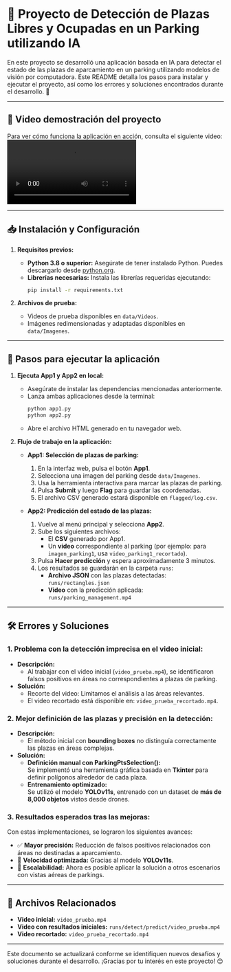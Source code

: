 # 🚗 Proyecto de Detección de Plazas Libres y Ocupadas en un Parking utilizando IA

En este proyecto se desarrolló una aplicación basada en IA para detectar el estado de las plazas de aparcamiento en un parking utilizando modelos de visión por computadora. Este README detalla los pasos para instalar y ejecutar el proyecto, así como los errores y soluciones encontrados durante el desarrollo. 🎯

---

## 🎥 Video demostración del proyecto

Para ver cómo funciona la aplicación en acción, consulta el siguiente video:
![Video](data/Videos/Resultados/video_demostracion.mp4)

---

## 📥 Instalación y Configuración

1. **Requisitos previos:**
   - **Python 3.8 o superior:** Asegúrate de tener instalado Python. Puedes descargarlo desde [python.org](https://www.python.org/).
   - **Librerías necesarias:** Instala las librerías requeridas ejecutando:
     ```bash
     pip install -r requirements.txt
     ```

2. **Archivos de prueba:**
   - Videos de prueba disponibles en `data/Videos`.
   - Imágenes redimensionadas y adaptadas disponibles en `data/Imagenes`.

---

## 🚀 Pasos para ejecutar la aplicación

1. **Ejecuta App1 y App2 en local:**
   - Asegúrate de instalar las dependencias mencionadas anteriormente.
   - Lanza ambas aplicaciones desde la terminal:
     ```bash
     python app1.py
     python app2.py
     ```
   - Abre el archivo HTML generado en tu navegador web.

2. **Flujo de trabajo en la aplicación:**

   - **App1: Selección de plazas de parking:**
     1. En la interfaz web, pulsa el botón **App1**.
     2. Selecciona una imagen del parking desde `data/Imagenes`.
     3. Usa la herramienta interactiva para marcar las plazas de parking.
     4. Pulsa **Submit** y luego **Flag** para guardar las coordenadas.
     5. El archivo CSV generado estará disponible en `flagged/log.csv`.

   - **App2: Predicción del estado de las plazas:**
     1. Vuelve al menú principal y selecciona **App2**.
     2. Sube los siguientes archivos:
        - El **CSV** generado por App1.
        - Un **video** correspondiente al parking (por ejemplo: para `imagen_parking1`, usa `video_parking1_recortado`).
     3. Pulsa **Hacer predicción** y espera aproximadamente 3 minutos.
     4. Los resultados se guardarán en la carpeta `runs`:
        - **Archivo JSON** con las plazas detectadas: `runs/rectangles.json`
        - **Video** con la predicción aplicada: `runs/parking_management.mp4`

---

## 🛠️ Errores y Soluciones

### **1. Problema con la detección imprecisa en el video inicial:**
   - **Descripción:**
     - Al trabajar con el video inicial (`video_prueba.mp4`), se identificaron falsos positivos en áreas no correspondientes a plazas de parking.
   - **Solución:**
     - Recorte del video: Limitamos el análisis a las áreas relevantes.
     - El video recortado está disponible en: `video_prueba_recortado.mp4`.

### **2. Mejor definición de las plazas y precisión en la detección:**
   - **Descripción:**
     - El método inicial con **bounding boxes** no distinguía correctamente las plazas en áreas complejas.
   - **Solución:**
     - **Definición manual con ParkingPtsSelection():**  
       Se implementó una herramienta gráfica basada en **Tkinter** para definir polígonos alrededor de cada plaza.
     - **Entrenamiento optimizado:**  
       Se utilizó el modelo **YOLOv11s**, entrenado con un dataset de **más de 8,000 objetos** vistos desde drones.

### **3. Resultados esperados tras las mejoras:**
   Con estas implementaciones, se lograron los siguientes avances:
   - ✅ **Mayor precisión:** Reducción de falsos positivos relacionados con áreas no destinadas a aparcamiento.
   - 🚀 **Velocidad optimizada:** Gracias al modelo **YOLOv11s**.
   - 🔄 **Escalabilidad:** Ahora es posible aplicar la solución a otros escenarios con vistas aéreas de parkings.

---

## 📁 Archivos Relacionados

- **Video inicial:** `video_prueba.mp4`
- **Video con resultados iniciales:** `runs/detect/predict/video_prueba.mp4`
- **Video recortado:** `video_prueba_recortado.mp4`

---

Este documento se actualizará conforme se identifiquen nuevos desafíos y soluciones durante el desarrollo. ¡Gracias por tu interés en este proyecto! 😊
